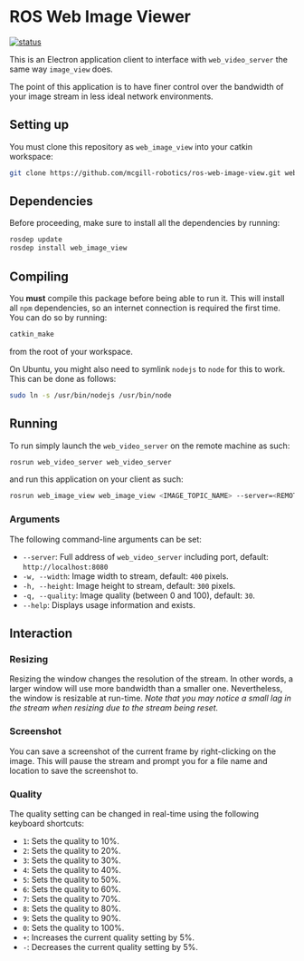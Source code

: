 # ROS Web Image Viewer

[status]: https://dev.mcgillrobotics.com/buildStatus/icon?job=ros-web-image-view/master
[url]: https://dev.mcgillrobotics.com/job/ros-web-image-view/job/master
[![status]][url]

This is an Electron application client to interface with `web_video_server` the
same way `image_view` does.

The point of this application is to have finer control over the bandwidth of
your image stream in less ideal network environments.

## Setting up

You must clone this repository as `web_image_view` into your catkin workspace:

```bash
git clone https://github.com/mcgill-robotics/ros-web-image-view.git web_image_view
```

## Dependencies

Before proceeding, make sure to install all the dependencies by running:

```bash
rosdep update
rosdep install web_image_view
```

## Compiling

You **must** compile this package before being able to run it. This will
install all `npm` dependencies, so an internet connection is required the first
time. You can do so by running:

```bash
catkin_make
```

from the root of your workspace.

On Ubuntu, you might also need to symlink `nodejs` to `node` for this to work.
This can be done as follows:

```bash
sudo ln -s /usr/bin/nodejs /usr/bin/node
```

## Running

To run simply launch the `web_video_server` on the remote machine as such:

```bash
rosrun web_video_server web_video_server
```

and run this application on your client as such:

```bash
rosrun web_image_view web_image_view <IMAGE_TOPIC_NAME> --server=<REMOTE_ADDRESS>
```

### Arguments

The following command-line arguments can be set:

-   `--server`: Full address of `web_video_server` including port,
    default: `http://localhost:8080`
-   `-w, --width`: Image width to stream, default: `400` pixels.
-   `-h, --height`: Image height to stream, default: `300` pixels.
-   `-q, --quality`: Image quality (between 0 and 100), default: `30`.
-   `--help`: Displays usage information and exists.

## Interaction

### Resizing

Resizing the window changes the resolution of the stream. In other words, a
larger window will use more bandwidth than a smaller one. Nevertheless, the
window is resizable at run-time. *Note that you may notice a small lag in the
stream when resizing due to the stream being reset.*

### Screenshot

You can save a screenshot of the current frame by right-clicking on the image.
This will pause the stream and prompt you for a file name and location to save
the screenshot to.

### Quality

The quality setting can be changed in real-time using the following keyboard
shortcuts:

-   `1`: Sets the quality to 10%.
-   `2`: Sets the quality to 20%.
-   `3`: Sets the quality to 30%.
-   `4`: Sets the quality to 40%.
-   `5`: Sets the quality to 50%.
-   `6`: Sets the quality to 60%.
-   `7`: Sets the quality to 70%.
-   `8`: Sets the quality to 80%.
-   `9`: Sets the quality to 90%.
-   `0`: Sets the quality to 100%.
-   `+`: Increases the current quality setting by 5%.
-   `-`: Decreases the current quality setting by 5%.
